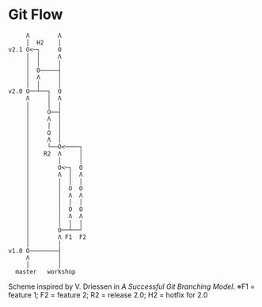 # Git Flow

```
     Λ        Λ   
     │  H2    │   
v2.1 O<─┐     O   
     │  │     Λ   
     │  │     │   
     │  O─────┤   
     │  Λ     │   
     │  │     │   
v2.0 O──┴──┐  O   
     Λ     │  Λ   
     │     │  │   
     │     O──┤   
     │     Λ  │   
     │     │  │   
     │     O  │   
     │     Λ  │   
     │     └──O<────┐
     │    R2  Λ     │
     │        │     │
     │        O<─┐  O
     │        Λ  │  Λ
     │        │  │  │
     │        │  O  O
     │        │  Λ  Λ
     │        │  │  │
     │        │  O  O
     │        │  Λ  Λ
     │        │  │  │
     │        O──┴──┘
     │        Λ F1  F2   
     │        │      
v1.0 O────────┤      
     Λ        │      
     │        │     
  master   workshop
```
Scheme inspired by V. Driessen in *A Successful Git Branching Model*. 
※F1 = feature 1; F2 = feature 2; R2 = release 2.0; H2 = hotfix for 2.0